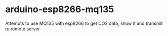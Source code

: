# arduino-esp8266-mq135
Attempts to use MQ135 with esp8266 to get CO2 data, show it and transmit to remote server
